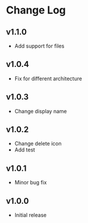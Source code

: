 # Change Log

## v1.1.0

- Add support for files

## v1.0.4

- Fix for different architecture

## v1.0.3

- Change display name

## v1.0.2

- Change delete icon
- Add test

## v1.0.1

- Minor bug fix

## v1.0.0

- Initial release
